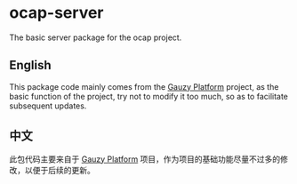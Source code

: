 # ocap-server

The basic server package for the ocap project.

## English

This package code mainly comes from the [Gauzy Platform](https://github.com/ever-co/ever-gauzy) project, as the basic function of the project, try not to modify it too much, so as to facilitate subsequent updates.

## 中文

此包代码主要来自于 [Gauzy Platform](https://github.com/ever-co/ever-gauzy) 项目，作为项目的基础功能尽量不过多的修改，以便于后续的更新。

